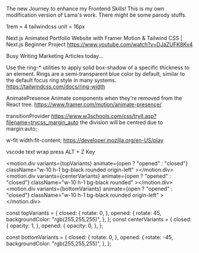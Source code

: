 The new Journey to enhance my Frontend Skills!
This is my own modification version of Lama's work.
There might be some parody stuffs.

1rem = 4 tailwindcss unit = 16px

Next.js Animated Portfolio Website with Framer Motion & Tailwind CSS | Next.js Beginner Project
https://www.youtube.com/watch?v=DJaZUFK8Kv4

Busy Writing Marketing Articles today...

Use the ring-* utilities to apply solid box-shadow of a specific thickness to an element. Rings are a semi-transparent blue color by default, similar to the default focus ring style in many systems.
https://tailwindcss.com/docs/ring-width

AnimatePresence
Animate components when they're removed from the React tree.
https://www.framer.com/motion/animate-presence/

transitionProvider
https://www.w3schools.com/css/tryit.asp?filename=trycss_margin_auto
the division will be centred due to margin:auto;

w-fit
width:fit-content;
https://developer.mozilla.org/en-US/play

vscode text wrap
press ALT + Z Key

<motion.div
            variants={topVariants}
            animate={open ? "opened" : "closed"}
            className="w-10 h-1 bg-black rounded origin-left"
          ></motion.div>
          <motion.div
            variants={centerVariants}
            animate={open ? "opened" : "closed"}
            className="w-10 h-1 bg-black rounded"
          ></motion.div>
          <motion.div
            variants={bottomVariants}
            animate={open ? "opened" : "closed"}
            className="w-10 h-1 bg-black rounded origin-left"
          >
</motion.div>

const topVariants = {
    closed: {
      rotate: 0,
    },
    opened: {
      rotate: 45,
      backgroundColor: "rgb(255,255,255)",
    },
  };
const centerVariants = {
    closed: {
      opacity: 1,
    },
    opened: {
      opacity: 0,
    },
  };

const bottomVariants = {
    closed: {
      rotate: 0,
    },
    opened: {
      rotate: -45,
      backgroundColor: "rgb(255,255,255)",
    },
  };

